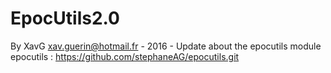 # EpocUtils2.0
By XavG <xav.guerin@hotmail.fr> - 2016 -
Update about the epocutils module 
epocutils : https://github.com/stephaneAG/epocutils.git
